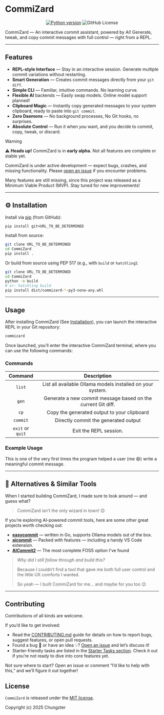 # CommiZard

<div style="text-align: center;">

<!--Banner image to be added-->

<!--Badges to be added-->
[![Python version](https://img.shields.io/badge/python-3.9+-blue.svg)](https://www.python.org/downloads/)
![GitHub License](https://img.shields.io/github/license/Chungzter/Commizard)
</div>
CommiZard — An interactive commit assistant, powered by AI!
Generate, tweak, and copy commit messages with full control — right from a REPL.

---

## Features

- **REPL-style Interface** — Stay in an interactive session. Generate multiple
  commit variations without restarting.
- **Smart Generation** — Creates commit messages directly from your `git diff`.
- **Simple CLI** — Familiar, intuitive commands. No learning curve.
- **Flexible AI** backends — Easily swap models. Online model support planned!
- **Clipboard Magic** — Instantly copy generated messages to your system
  clipboard, ready to paste into `git commit`.
- **Zero Daemons** — No background processes, No Git hooks, no surprises.
- **Absolute Control** — Run it when *you* want, and you decide to commit,
  copy, tweak, or discard.

> [!WARNING]
>
> ⚠️ **Heads up!** CommiZard is in **early alpha**. Not all features are
> complete or stable yet.
>
> CommiZard is under active development — expect bugs, crashes, and missing
> functionality. Please [open an issue](...) if you encounter problems.
>
> Many features are still missing, since this project was released as a Minimum
> Viable Product (MVP). Stay tuned for new improvements!

---

## ⚙️ Installation

Install via [pip](https://pip.pypa.io/en/stable/) (from GitHub):

```bash
pip install git+URL_TO_BE_DETERMINED
```

Install from source:

```bash
git clone URL_TO_BE_DETERMINED
cd CommiZard
pip install .
```

Or build from source using PEP 517 (e.g., with `build` or `hatchling`):

```bash
git clone URL_TO_BE_DETERMINED
cd CommiZard
python -m build
# or: hatchling build
pip install dist/commizard-*-py3-none-any.whl
```

---

## Usage

After installing CommiZard (See [Installation](#-installation)), you can launch
the interactive REPL in your Git repository:

```bash
commizard
```

Once launched, you’ll enter the interactive CommiZard terminal, where you can
use the following commands:

### Commands

|     Command      |                         Description                          |
|:----------------:|:------------------------------------------------------------:|
|      `list`      |  List all available Ollama models installed on your system.  |
|      `gen`       | Generate a new commit message based on the current Git diff. |
|       `cp`       |         Copy the generated output to your clipboard          |
|     `commit`     |             Directly commit the generated output             |
| `exit` or `quit` |                    Exit the REPL session.                    |

### Example Usage

<!--screenshot to be added-->
This is one of the very first times the program helped a user (me 😄) write a
meaningful commit message.

---

## 🧭 Alternatives & Similar Tools

When I started building CommiZard, I made sure to look around — and guess what?

> CommiZard isn’t the only wizard in town! 😊

If you’re exploring AI-powered commit tools, here are some other great projects
worth checking out:

- **[easycommit](https://github.com/blackironj/easycommit)** — written in Go,
  supports Ollama models out of the box.
- **[aicommit](https://github.com/suenot/aicommit)** — Packed with features —
  including a handy VS Code extension.
- **[AICommit2](https://github.com/tak-bro/aicommit2)** — The most complete FOSS
  option I've found

> *Why did I still follow through and build this?*
>
> Because I couldn’t find a tool that gave me both full user control and the
> little UX comforts I wanted.
>
> So yeah — I built CommiZard for me… and maybe for you too 😉

---

## Contributing

Contributions of all kinds are welcome.

If you’d like to get involved:

- Read the [CONTRIBUTING.md](CONTRIBUTING.md) guide for details on how to report
  bugs, suggest features, or open pull requests.
- Found a bug 🐞 or have an idea 💡? [Open an issue](...) and let’s discuss it!
- Starter-friendly tasks are listed in the
  [Starter Tasks section](./CONTRIBUTING.md#starter-tasks). Check it out if
  you’re not ready to dive into core features yet.

Not sure where to start? Open an issue or comment “I’d like to help with this,”
and we’ll figure it out together!

## License

`CommiZard` is released under the [MIT license](LICENSE).

Copyright (c) 2025 Chungzter

